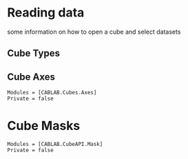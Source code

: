 # Reading data

some information on how to open a cube and select datasets

## Cube Types

## Cube Axes
```@autodocs
Modules = [CABLAB.Cubes.Axes]
Private = false
```

# Cube Masks
````@autodocs
Modules = [CABLAB.CubeAPI.Mask]
Private = false
````
